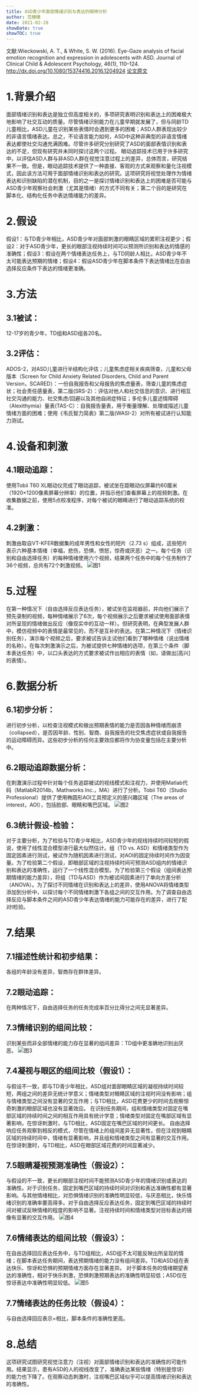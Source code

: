 ```yaml
---
title: ASD青少年面部情绪识别与表达的眼神分析
author: 范穗穗
date: 2021-02-28
showDate: true
showTOC: true
---
```

文献:Wieckowski, A. T., & White, S. W. (2016). Eye-Gaze analysis of facial emotion recognition and expression in adolescents with ASD. Journal of Clinical Child & Adolescent Psychology, 46(1), 110–124. http://dx.doi.org/10.1080/15374416.2016.1204924
[论文原文](../Source_Files/2021-02-28-FSS1.Pdf)
# 1.背景介绍
面部情绪识别和表达是独立但高度相关的，多项研究表明识别和表达上的困难极大地影响了社交互动的质量。尽管情绪识别能力在儿童早期就发展了，但与同龄TD儿童相比，ASD儿童在识别某些表情时会遇到更多的困难；ASD人群表现出较少的非语言情绪表达。总之，不论语言能力如何，ASD中这种非典型的非语言情绪表达都使社交沟通充满困难。尽管许多研究分别研究了ASD的面部表情识别和表达的不足，但现有研究并未同时探讨这两个过程。
眼动追踪技术已用于许多研究中，以评估ASD人群与非ASD人群在视觉注意过程上的差异，总体而言，研究结果不一致。但是，眼动追踪技术提供了一种直接、客观的方式来观察和量化注视模式，因此该方法可用于面部情绪识别和表达的研究。这项研究将视觉处理作为情绪表达和识别缺陷的潜在机制，目的之一是探讨情绪识别和表达上的困难是否可能与ASD青少年观察社会刺激（尤其是情绪）的方式不同有关；第二个目的是研究在脚本化、结构化任务中表达情绪能力的差异。
# 2.假设
假设1：与TD青少年相比，ASD青少年对面部刺激的眼睛区域的累积注视更少；假设2：对于ASD青少年，更长的眼部注视持续时间可以预测所识别和表达的情感的准确性；假设3：假设在两个情绪表达任务上，与TD同龄人相比，ASD青少年不太可能表达预期的情绪；假设4：假设ASD青少年在脚本条件下表达情绪比在自由选择反应条件下表达的情绪更准确。
# 3.方法
## 3.1被试：
12-17岁的青少年，TD组和ASD组各20名。
## 3.2评估：
ADOS-2，对ASD儿童进行半结构化评估；儿童焦虑症相关疾病筛查，儿童和父母版本（Screen for Child Anxiety Related Disorders, Child and Parent Version，SCARED）：一份自我报告和父母报告的焦虑量表，筛查儿童的焦虑症状；社会责任感量表，第二版(SRS-2）：评估对他人和社交信息的意识、进行相互社交沟通的能力、社交焦虑/回避以及其他自闭症特征；多伦多儿童述情障碍（Alexithymia）量表(TAS-C）：自我报告量表，用于衡量理解、处理或描述儿童情绪方面的困难；使用《韦氏智力简表》第二版(WASI-2）对所有被试进行认知能力测试。
# 4.设备和刺激
## 4.1眼动追踪：
使用Tobii T60 XL眼动仪完成了眼动追踪，被试坐在距眼动仪屏幕约60厘米（1920×1200像素屏幕分辨率）的位置，并指示他们查看屏幕上的视频刺激。在收集数据之前，使用5点校准程序，对每个被试的眼睛进行了眼动追踪系统的校准。
## 4.2刺激：
刺激由取自VT-KFER数据集的成年男性和女性的短片（2.73 s）组成，这些短片表示六种基本情绪（幸福，悲伤，恐惧，愤怒，惊奇或厌恶）之一。每个任务（识别和自由选择任务）的每种情绪使用六个视频，结果两个任务中的每个任务制作了36个视频，总共有72个刺激视频。
![图1](../Supporting_Information/2021-02-28-FSS1-Fig1.png)
# 5.过程
在第一种情况下（自由选择反应表达任务），被试坐在监视器前，并向他们展示了预先录制的视频，每种情绪展示了6次，每个视频展示之后要求被试使用面部表情对所呈现的情绪做出反应（像现实中的互动一样）。但研究表明，在典型发展人群中，模仿视频中的表情是最常见的，而不是互补的表达。在第二种情况下（情绪识别任务），演示每个视频之后，要求被试告诉主试他们看到了哪种情绪（说出情绪的名称）。在每次刺激演示之后，为被试提供七种情绪的选项，在第三个条件（脚本表达任务）中，以口头表达的方式要求被试作出相应的表情（如，请做出[高兴]的表情）。
# 6.数据分析
## 6.1初步分析：
进行初步分析，以检查注视模式和做出预期表情的能力是否因各种情绪而崩溃（collapsed），是否因年龄、性别、智商、自我报告的社交焦虑症状或自我报告的运动障碍而异。这些初步分析的任何主要效应都将作为协变量包括在主要分析中。
## 6.2眼动追踪数据分析：
在刺激演示过程中针对每个任务追踪被试的视线模式和注视力，并使用Matlab代码（MatlabR2014b，Mathworks Inc.，MA）进行了分析。Tobii T60（Studio Professional）提供了使用椭圆形AOI工具预定义的感兴趣区域（The areas of interest，AOI），包括脸部、眼睛和嘴巴区域。
![图2](../Supporting_Information/2021-02-28-FSS1-Fig2.png)
## 6.3统计假设-检验：
对于主要分析，为了检验与TD青少年相比，ASD青少年的视线持续时间较短的假说，使用了线性混合模型进行最大似然估计。组（TD vs. ASD）和情绪类型作为固定因素进行测试，被试作为随机因素进行测试，对AOI的固定持续时间作为因变量。为了检验第二个假设，即眼部区域的注视持续时间可预测ASD组内的情绪识别和表达的准确性，运行了一个线性混合模型。为了检验第三个假设（组间表达预期情绪的能力差异），将组（TD与ASD）作为被试间因素进行了单向方差分析（ANOVA）。为了探讨不同情绪在识别和表达上的差异，使用ANOVA将情绪类型添加到分析中，以探讨每个不同情绪刺激下各组之间的交互作用。为了调查自由选择反应与脚本条件之间的ASD青少年表达情绪的能力可能存在的差异，进行了配对t检验。
# 7.结果
## 7.1描述性统计和初步结果：
各组的年龄没有差异，智商存在群体差异。
## 7.2眼动追踪：
在两种情况下，自由选择任务的任务完成率百分比得分之间无显著差异。
## 7.3情绪识别的组间比较：
识别某些而非全部情绪的能力存在显著的组间差异：TD组中更准确地识别出厌恶。
![图3](../Supporting_Information/2021-02-28-FSS1-Fig3.png)
## 7.4凝视与眼区的组间比较（假设1）：
与假设不一致，即与TD青少年相比，ASD组对面部眼睛区域的凝视持续时间较短，两组之间的差异无统计学意义；情绪类型对眼睛区域的注视时间没有影响；组与情绪类型之间没有显著的交互作用；与TD相比，ASD花费更少的时间去观察惊奇刺激的眼部区域也没有显著效应。
在识别任务期间，组和情绪类型对固定在嘴部区域的持续时间之间的相互作用具有统计学意；情绪类型对固定在嘴部区域有显著影响，在惊讶刺激时，与TD相比，ASD固定在嘴巴区域的时间更长。
自由选择响应任务观察到相反的模式，尽管在情绪上的组间差异无显著性，但在注视到眼睛区域的持续时间中，情绪有显著影响，并且组和情绪类型之间有显著的交互作用。在惊讶刺激时，与TD相比，ASD在眼部区域花费的时间显著减少。
## 7.5眼睛凝视预测准确性（假设2）：
与假设的不一致，更长的眼部注视时间不能预测ASD青少年的情绪识别或表达的准确性。对于识别任务，固定到嘴巴区域的持续时间对识别和表达准确性都有显著影响。与其他情绪相比，对恐惧情绪识别的准确性明显较低，与厌恶相比，快乐情绪识别的准确率要高得多。对于自由选择反应表达任务，固定到嘴巴区域的持续时间对被试反映情绪的程度的影响不显著。注视持续时间和情绪类型对目标表达的镜像有显著的交互作用。
![图4](../Supporting_Information/2021-02-28-FSS1-Fig4.png)
## 7.6情绪表达的组间比较（假设3）：
在自由选择回应表达任务中，与TD组相比，ASD组不太可能反映出所呈现的情绪；在脚本表达任务期间，表达预期情绪的能力没有组间差异。TD和ASD组在表达快乐、惊讶和恐惧的预期情绪方面存在显著差异。
对于脚本任务的情绪期望表达的准确性，相对于快乐刺激，恐惧刺激预期表达的准确性明显较低；ASD仅在惊讶表达中准确性明显较低。
![图5](../Supporting_Information/2021-02-28-FSS1-Fig5.png)
## 7.7情绪表达的任务比较（假设4）：
与自由选择回应表示=相比，脚本条件的准确性更高。
# 8.总结
这项研究试图研究视觉注意力（注视）对面部情绪识别和表达的准确性的可能作用。结果显示，患有ASD的人的视线改变了，准确表达某些情绪（特别是惊讶）的能力也下降了。在观察动态刺激时，注视嘴巴区域似乎可以提高情绪识别和表达的准确性。